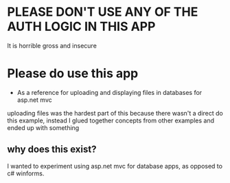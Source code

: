 # PLEASE DON'T USE ANY OF THE AUTH LOGIC IN THIS APP
It is horrible gross and insecure

# Please do use this app
 - As a reference for uploading and displaying files in databases for asp.net mvc

uploading files was the hardest part of this because there wasn't a direct do this example, instead I glued together concepts from other examples and ended up with something

## why does this exist?

I wanted to experiment using asp.net mvc for database apps, as opposed to c# winforms.


